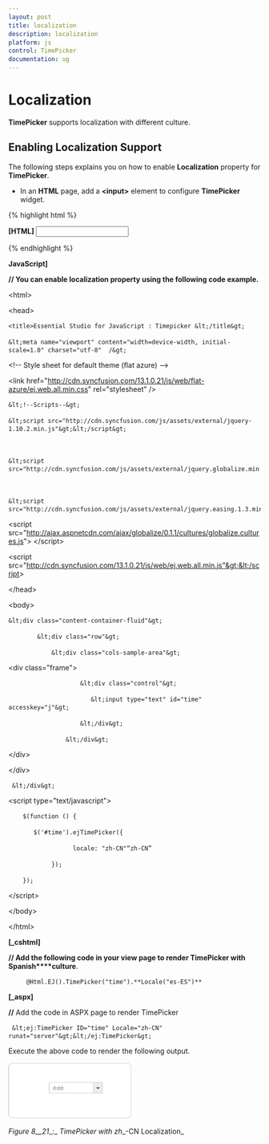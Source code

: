 ```yaml
---
layout: post
title: localization
description: localization
platform: js
control: TimePicker
documentation: ug
---
```


# Localization

**TimePicker** supports localization with different culture.

## Enabling Localization Support

The following steps explains you on how to enable **Localization** property for **TimePicker**.

* In an **HTML** page, add a **&lt;input&gt;** element to configure **TimePicker** widget.   


{% highlight html %}

**[HTML]**
         <input type="text" id="time" />


{% endhighlight %}



**JavaScript]**

**// You can enable localization property using the following code example.**



&lt;html&gt;

&lt;head&gt;

    <title>Essential Studio for JavaScript : Timepicker &lt;/title&gt;

    &lt;meta name="viewport" content="width=device-width, initial-scale=1.0" charset="utf-8"  /&gt;

 &lt;!-- Style sheet for default theme (flat azure) --&gt;

&lt;link href="http://cdn.syncfusion.com/13.1.0.21/js/web/flat-azure/ej.web.all.min.css" rel="stylesheet" /&gt;



    &lt;!--Scripts--&gt;

    &lt;script src="http://cdn.syncfusion.com/js/assets/external/jquery-1.10.2.min.js"&gt;&lt;/script&gt;



    &lt;script src="http://cdn.syncfusion.com/js/assets/external/jquery.globalize.min.js"&gt;&lt;/script&gt;



    &lt;script src="http://cdn.syncfusion.com/js/assets/external/jquery.easing.1.3.min.js"&gt;&lt;/script&gt;



   &lt;script src="http://ajax.aspnetcdn.com/ajax/globalize/0.1.1/cultures/globalize.cultures.js"&gt; &lt;/script&gt;

&lt;script src="http://cdn.syncfusion.com/13.1.0.21/js/web/ej.web.all.min.js"&gt;&lt;/script&gt;





&lt;/head&gt;

&lt;body&gt;

    &lt;div class="content-container-fluid"&gt;      

            &lt;div class="row"&gt;                

                &lt;div class="cols-sample-area"&gt;                                  

&lt;div class="frame"&gt;

                        &lt;div class="control"&gt;

                           &lt;input type="text" id="time" accesskey="j"&gt;

                        &lt;/div&gt;

                    &lt;/div&gt;		

&lt;/div&gt;

&lt;/div&gt;

     &lt;/div&gt;

&lt;script type="text/javascript"&gt;

        $(function () {

           $('#time').ejTimePicker({ 

                      locale: "zh-CN"“zh-CN” 

                });

        });

&lt;/script&gt;

&lt;/body&gt;

&lt;/html&gt;



**[_cshtml]**

**// Add the following code in your view page to render TimePicker with Spanish****culture**.



         @Html.EJ().TimePicker("time").**Locale("es-ES")**



**[_**aspx**]**

**//** Add the code in ASPX page to render TimePicker

     &lt;ej:TimePicker ID="time" Locale="zh-CN" runat="server"&gt;&lt;/ej:TimePicker&gt;



Execute the above code to render the following output.

![](localization_images\localization_img1.png)

_Figure_ _8__21__:_ _TimePicker_ _with_ _zh__-CN Localization_

